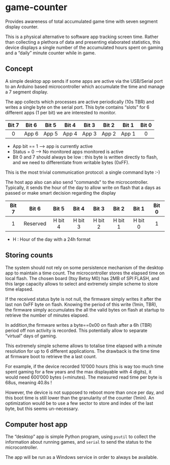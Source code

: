# game-counter

Provides awareness of total accumulated game time with seven segment display counter.

This is a physical alternative to software app tracking screen time. Rather than
collecting a plethora of data and presenting elaborated statistics, this device
displays a single number of the accumulated hours spent on gaming and a “daily”
minute counter while in game.

## Concept

A simple desktop app sends if some apps are active via the USB/Serial port to an Arduino based microcontroller which accumulate the time and manage a 7 segment display.

The app collects which processes are active periodically (10s TBR) and writes a single byte on the serial port. This byte contains “slots” for 6 different apps (1 per bit) we are interested to monitor.

| Bit 7 | Bit 6 | Bit 5 | Bit 4 | Bit 3 | Bit 2 | Bit 1 | Bit 0 |
|:-----:|-------|-------|-------|-------|-------|-------|:-----:|
|   0   | App 6 | App 5 | App 4 | App 3 | App 2 | App 1 |   0   |

  - App bit == 1 —> app is currently active
  - Status = 0 —> No monitored apps monitored is active
  - Bit 0 and 7 should always be low : this byte is written directly to flash, and we need to differentiate from writable bytes (0xFF).

This is the most trivial communication protocol: a single command byte :-) 

The host app also can also send "commands" to the microcontroller. Typically, it sends the hour of the day to allow write on flash that a days as passed or make smart decision regarding the display

| Bit 7 |  Bit 6   |  Bit 5  |  Bit 4  |  Bit 3  |  Bit 2  |  Bit 1  | Bit 0 |
|:-----:|:--------:|:-------:|:-------:|:-------:|:-------:|:-------:|:-----:|
|   1   | Reserved | H bit 4 | H bit 3 | H bit 2 | H bit 1 | H bit 0 |   1   |

  - H : Hour of the day with a 24h format
## Storing counts

The system should not rely on some persistence mechanism of the desktop app to maintain a time count. The microcontroller stores the elapsed time on local flash. The chosen board (Itsy Betsy M0) has 2MB of SPI FLASH, and this large capacity allows to select and extremely simple scheme to store time elapsed.

If the received status byte is not null, the firmware simply writes it after the last non 0xFF byte on flash. Knowing the period of this write (1min, TBR), the firmware simply accumulates the all the valid bytes on flash at startup to retrieve the number of minutes elapsed.

In addition,the firmware writes a byte==0x00 on flash after a 6h (TBR) period off non activity is recorded. This potentially allow to separate “virtual” days of gaming.

This extremely simple scheme allows to totalise time elapsed with a minute resolution for up to 6 different applications. The drawback is the time time at firmware boot to retrieve the a last count.

For example, if the device recorded 10’000 hours (this is way too much time spent gaming for a few years and the max displayable with 4 digits), it would need 600’000 bytes (=minutes). The measured read time per byte is 68us, meaning 40.8s !

However, the device is not supposed to reboot more than once per day, and this boot time is still lower than the granularity of the counter (1min). An optimization would be to use a few sector to store and index of the last byte, but this seems un-necessary.

## Computer host app

The “desktop” app is simple Python program, using `psutil` to collect the information about running games, and `serial` to send the status to the microcontroller.

The app will be run as a Windows service in order to always be available.




